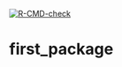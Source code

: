 <!-- badges: start -->
  [![R-CMD-check](https://github.com/sangeethsmenon/first_package/actions/workflows/R-CMD-check.yaml/badge.svg)](https://github.com/sangeethsmenon/first_package/actions/workflows/R-CMD-check.yaml)
  <!-- badges: end -->
  # first_package